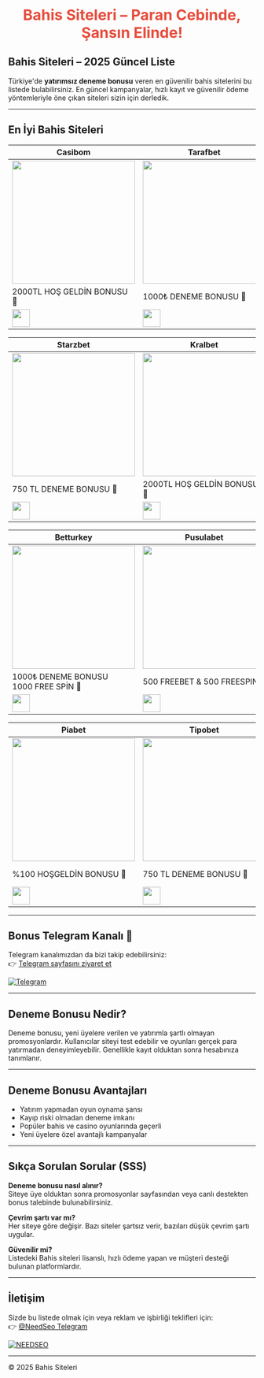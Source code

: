 <h1 style="font-size: 30px; color: #e74c3c; text-align: center; font-weight: bold;">
  Bahis Siteleri – Paran Cebinde, Şansın Elinde!

## Bahis Siteleri – 2025 Güncel Liste

Türkiye'de **yatırımsız deneme bonusu** veren en güvenilir bahis sitelerini bu listede bulabilirsiniz. En güncel kampanyalar, hızlı kayıt ve güvenilir ödeme yöntemleriyle öne çıkan siteleri sizin için derledik.

---

## En İyi Bahis Siteleri

| Casibom | Tarafbet | Sahabet |
|---------|----------|---------|
| <a href="https://shortlinkapp.com/casiboms" target="_blank"><img src="https://resmim.net/cdn/2025/07/02/TPU7v3.jpg" width="250" height="auto" /></a> | <a href="https://shortlinkapp.com/wCggm" target="_blank"><img src="https://resmim.net/cdn/2025/06/17/TiXCEi.jpg" width="250" height="auto" /></a> | <a href="https://shortlinkapp.com/RpyYA" target="_blank"><img src="https://resmim.net/cdn/2025/06/01/Td5It3.jpg" width="250" height="auto" /></a> |
| 2000TL HOŞ GELDİN BONUSU 🎁 | 1000₺ DENEME BONUSU 🎁 | 1000 TL DENEME BONUSU 🎁 |
| <a href="https://shortlinkapp.com/casiboms" target="_blank"><img src="https://img.shields.io/badge/Bonusu_Al-Hemen_Tıkla-red?style=for-the-badge" style="height:36px;" /></a> | <a href="https://shortlinkapp.com/wCggm" target="_blank"><img src="https://img.shields.io/badge/Bonusu_Al-Hemen_Tıkla-green?style=for-the-badge" style="height:36px;" /></a> | <a href="https://shortlinkapp.com/RpyYA" target="_blank"><img src="https://img.shields.io/badge/Bonusu_Al-Hemen_Tıkla-darkgreen?style=for-the-badge" style="height:36px;" /></a> |

| Starzbet | Kralbet | Onwin |
|----------|---------|-------|
| <a href="https://shortlinkapp.com/qrVyr" target="_blank"><img src="https://resmim.net/cdn/2025/07/02/TLaBlc.jpg" width="250" height="auto" /></a> | <a href="https://shortlinkapp.com/vTJnw" target="_blank"><img src="https://resmim.net/cdn/2025/06/14/T1NfO3.jpg" width="250" height="auto" /></a> | <a href="https://shortlinkapp.com/LgsCj" target="_blank"><img src="https://resmim.net/cdn/2025/06/01/Td5BpZ.jpg" width="250" height="auto" /></a> |
| 750 TL DENEME BONUSU 🎁 | 2000TL HOŞ GELDİN BONUSU 🎁 | 750 TL DENEME BONUSU 🎁 |
| <a href="https://shortlinkapp.com/qrVyr" target="_blank"><img src="https://img.shields.io/badge/Bonusu_Al-Hemen_Tıkla-orange?style=for-the-badge" style="height:36px;" /></a> | <a href="https://shortlinkapp.com/vTJnw" target="_blank"><img src="https://img.shields.io/badge/Bonusu_Al-Hemen_Tıkla-gold?style=for-the-badge" style="height:36px;" /></a> | <a href="https://shortlinkapp.com/LgsCj" target="_blank"><img src="https://img.shields.io/badge/Bonusu_Al-Hemen_Tıkla-purple?style=for-the-badge" style="height:36px;" /></a> |

| Betturkey | Pusulabet | Xslot |
|-----------|-----------|-------|
| <a href="https://shortlinkapp.com/TNMxC" target="_blank"><img src="https://resmim.net/cdn/2025/06/21/TxCEoF.jpg" width="250" height="auto" /></a> | <a href="https://shortlinkapp.com/zGNnb" target="_blank"><img src="https://resmim.net/cdn/2025/06/12/TrcooW.jpg" width="250" height="auto" /></a> | <a href="https://shortlinkapp.com/pabOb" target="_blank"><img src="https://resmim.net/cdn/2025/06/21/TxCkZC.jpg" width="250" height="auto" /></a> |
| 1000₺ DENEME BONUSU <br> 1000 FREE SPİN 🎁 | 500 FREEBET & 500 FREESPIN 🎁 | 1000₺ DENEME BONUSU <br> 1000 FREE SPİN 🎁 |
| <a href="https://shortlinkapp.com/TNMxC" target="_blank"><img src="https://img.shields.io/badge/Bonusu_Al-Hemen_Tıkla-yellow?style=for-the-badge" style="height:36px;" /></a> | <a href="https://shortlinkapp.com/zGNnb" target="_blank"><img src="https://img.shields.io/badge/Bonusu_Al-Hemen_Tıkla-gold?style=for-the-badge" style="height:36px;" /></a> | <a href="https://shortlinkapp.com/pabOb" target="_blank"><img src="https://img.shields.io/badge/Bonusu_Al-Hemen_Tıkla-skyblue?style=for-the-badge" style="height:36px;" /></a> |

| Piabet | Tipobet | Bizbet |
|---------|---------|--------|
| <a href="https://shortlinkapp.com/wLbWn" target="_blank"><img src="https://resmim.net/cdn/2025/06/22/TOZgTG.jpg" width="250" height="auto" /></a> | <a href="https://shortlinkapp.com/CYeIU" target="_blank"><img src="https://resmim.net/cdn/2025/06/01/Td5w0c.jpg" width="250" height="auto" /></a> | <a href="https://shortlinkapp.com/zSCPt" target="_blank"><img src="https://resmim.net/cdn/2025/06/08/Tbkxd1.jpg" width="250" height="auto" /></a> |
| %100 HOŞGELDİN BONUSU 🎁 | 750 TL DENEME BONUSU 🎁 | %100 HOŞGELDİN BONUSU <br> 3000 TL 🎁 |
| <a href="https://shortlinkapp.com/wLbWn" target="_blank"><img src="https://img.shields.io/badge/Bonusu_Al-Hemen_Tıkla-blue?style=for-the-badge" style="height:36px;" /></a> | <a href="https://shortlinkapp.com/CYeIU" target="_blank"><img src="https://img.shields.io/badge/Bonusu_Al-Hemen_Tıkla-green?style=for-the-badge" style="height:36px;" /></a> | <a href="https://shortlinkapp.com/zSCPt" target="_blank"><img src="https://img.shields.io/badge/Bonusu_Al-Hemen_Tıkla-orange?style=for-the-badge" style="height:36px;" /></a> |


---

## Bonus Telegram Kanalı 📲

Telegram kanalımızdan da bizi takip edebilirsiniz:  
👉 [Telegram sayfasını ziyaret et](https://t.me/+yG5pKfqA0RtkMjY0)  

[![Telegram](https://resmim.net/cdn/2025/06/20/TtdcDh.png)](https://t.me/+yG5pKfqA0RtkMjY0)

---

## Deneme Bonusu Nedir?

Deneme bonusu, yeni üyelere verilen ve yatırımla şartlı olmayan promosyonlardır. Kullanıcılar siteyi test edebilir ve oyunları gerçek para yatırmadan deneyimleyebilir. Genellikle kayıt olduktan sonra hesabınıza tanımlanır.

---

## Deneme Bonusu Avantajları

- Yatırım yapmadan oyun oynama şansı
- Kayıp riski olmadan deneme imkanı
- Popüler bahis ve casino oyunlarında geçerli
- Yeni üyelere özel avantajlı kampanyalar

---

## Sıkça Sorulan Sorular (SSS)

**Deneme bonusu nasıl alınır?**  
Siteye üye olduktan sonra promosyonlar sayfasından veya canlı destekten bonus talebinde bulunabilirsiniz.

**Çevrim şartı var mı?**  
Her siteye göre değişir. Bazı siteler şartsız verir, bazıları düşük çevrim şartı uygular.

**Güvenilir mi?**  
Listedeki Bahis siteleri lisanslı, hızlı ödeme yapan ve müşteri desteği bulunan platformlardır.

---

## İletişim

Sizde bu listede olmak için veya reklam ve işbirliği teklifleri için:  
👉 [@NeedSeo Telegram](https://t.me/NeedSeo)

[![NEEDSEO](https://resmim.net/cdn/2025/06/02/Tk6Hx8.jpg)](https://t.me/NeedSeo)

---

© 2025 Bahis Siteleri

